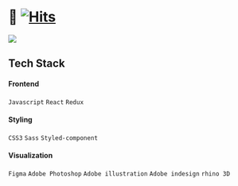 # 🏡 [![Hits](https://hits.seeyoufarm.com/api/count/incr/badge.svg?url=https%3A%2F%2Fgithub.com%2Fjisooround%2Fhit-counter&count_bg=%23000000&title_bg=%23000000&icon=&icon_color=%23F60000&title=hits&edge_flat=false)](https://hits.seeyoufarm.com)

<img src="https://github-readme-stats.vercel.app/api?username=jisooround&show_icons=true&theme=dark">

## Tech Stack
#### Frontend
`Javascript` `React` `Redux`
#### Styling
`CSS3` `Sass` `Styled-component`
#### Visualization
`Figma` `Adobe Photoshop` `Adobe illustration` `Adobe indesign` `rhino 3D`

